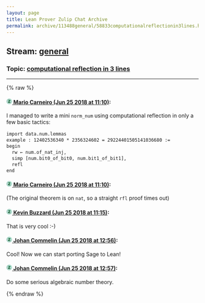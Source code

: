 ```yaml
---
layout: page
title: Lean Prover Zulip Chat Archive 
permalink: archive/113488general/58833computationalreflectionin3lines.html
---
```


## Stream: [general](index.html)
### Topic: [computational reflection in 3 lines](58833computationalreflectionin3lines.html)

---


{% raw %}
#### [![Click to go to Zulip](../../assets/img/zulip2.png) Mario Carneiro (Jun 25 2018 at 11:10)](https://leanprover.zulipchat.com/#narrow/stream/113488-general/topic/computational%20reflection%20in%203%20lines/near/128590733):
I managed to write a mini `norm_num` using computational reflection in only a few basic tactics:
```
import data.num.lemmas
example : 12402536340 * 2356324602 = 29224401505141036680 :=
begin
  rw ← num.of_nat_inj,
  simp [num.bit0_of_bit0, num.bit1_of_bit1],
  refl
end
```

#### [![Click to go to Zulip](../../assets/img/zulip2.png) Mario Carneiro (Jun 25 2018 at 11:10)](https://leanprover.zulipchat.com/#narrow/stream/113488-general/topic/computational%20reflection%20in%203%20lines/near/128590737):
(The original theorem is on `nat`, so a straight `rfl` proof times out)

#### [![Click to go to Zulip](../../assets/img/zulip2.png) Kevin Buzzard (Jun 25 2018 at 11:15)](https://leanprover.zulipchat.com/#narrow/stream/113488-general/topic/computational%20reflection%20in%203%20lines/near/128590887):
That is very cool :-)

#### [![Click to go to Zulip](../../assets/img/zulip2.png) Johan Commelin (Jun 25 2018 at 12:56)](https://leanprover.zulipchat.com/#narrow/stream/113488-general/topic/computational%20reflection%20in%203%20lines/near/128594312):
Cool! Now we can start porting Sage to Lean!

#### [![Click to go to Zulip](../../assets/img/zulip2.png) Johan Commelin (Jun 25 2018 at 12:57)](https://leanprover.zulipchat.com/#narrow/stream/113488-general/topic/computational%20reflection%20in%203%20lines/near/128594317):
Do some serious algebraic number theory.


{% endraw %}
